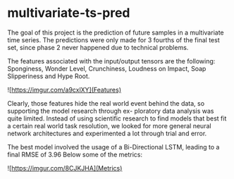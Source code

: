 # multivariate-ts-pred
The goal of this project is the prediction of future samples in a multivariate time series. The predictions were only made for 3 fourths of the final test set, since phase 2 never happened due to technical problems.


The features associated with the input/output tensors are the following: 
Sponginess, Wonder Level, Crunchiness, Loudness on Impact, Soap Slipperiness and Hype Root. 

![https://imgur.com/a9cxlXY](Features)

Clearly, those features hide the real world event behind the data, so supporting the model research through ex- ploratory data analysis was quite limited. Instead of using scientific research to find models that best fit a certain real world task resolution, we looked for more general neural network architectures and experimented a lot through trial and error.

The best model involved the usage of a Bi-Directional LSTM, leading to a final RMSE of 3.96
Below some of the metrics: 


![https://imgur.com/8CJKJHA](Metrics)
